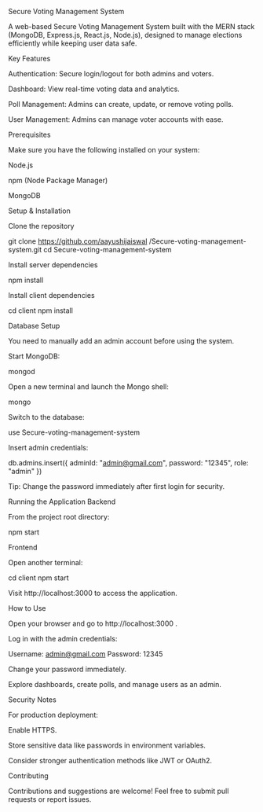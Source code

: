 Secure Voting Management System

A web-based Secure Voting Management System built with the MERN stack (MongoDB, Express.js, React.js, Node.js), designed to manage elections efficiently while keeping user data safe.

Key Features

Authentication: Secure login/logout for both admins and voters.

Dashboard: View real-time voting data and analytics.

Poll Management: Admins can create, update, or remove voting polls.

User Management: Admins can manage voter accounts with ease.

Prerequisites

Make sure you have the following installed on your system:

Node.js

npm (Node Package Manager)

MongoDB

Setup & Installation

Clone the repository

git clone https://github.com/aayushijaiswal /Secure-voting-management-system.git
cd Secure-voting-management-system


Install server dependencies

npm install


Install client dependencies

cd client
npm install

Database Setup

You need to manually add an admin account before using the system.

Start MongoDB:

mongod


Open a new terminal and launch the Mongo shell:

mongo


Switch to the database:

use Secure-voting-management-system


Insert admin credentials:

db.admins.insert({
  adminId: "admin@gmail.com",
  password: "12345",
  role: "admin"
})


Tip: Change the password immediately after first login for security.

Running the Application
Backend

From the project root directory:

npm start

Frontend

Open another terminal:

cd client
npm start


Visit http://localhost:3000
 to access the application.

How to Use

Open your browser and go to http://localhost:3000
.

Log in with the admin credentials:

Username: admin@gmail.com
Password: 12345


Change your password immediately.

Explore dashboards, create polls, and manage users as an admin.

Security Notes

For production deployment:

Enable HTTPS.

Store sensitive data like passwords in environment variables.

Consider stronger authentication methods like JWT or OAuth2.

Contributing

Contributions and suggestions are welcome! Feel free to submit pull requests or report issues.






